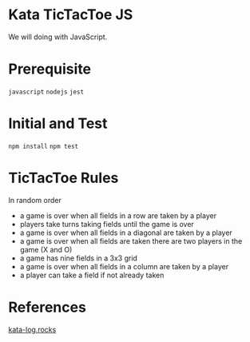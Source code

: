 # Kata TicTacToe JS
We will doing with JavaScript.

# Prerequisite
`javascript`
`nodejs`
`jest`

# Initial and Test
`npm install`
`npm test`

# TicTacToe Rules

In random order
- a game is over when all fields in a row are taken by a player
- players take turns taking fields until the game is over
- a game is over when all fields in a diagonal are taken by a player
- a game is over when all fields are taken
there are two players in the game (X and O)
- a game has nine fields in a 3x3 grid
- a game is over when all fields in a column are taken by a player
- a player can take a field if not already taken

# References
[kata-log.rocks](https://kata-log.rocks/tic-tac-toe-kata)